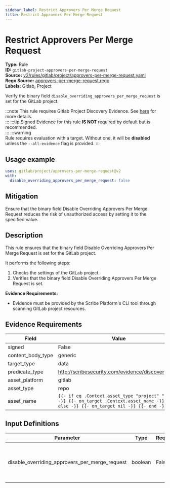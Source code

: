 ```yaml
---
sidebar_label: Restrict Approvers Per Merge Request
title: Restrict Approvers Per Merge Request
---  
```

# Restrict Approvers Per Merge Request  
**Type:** Rule  
**ID:** `gitlab-project-approvers-per-merge-request`  
**Source:** [v2/rules/gitlab/project/approvers-per-merge-request.yaml](https://github.com/scribe-public/sample-policies/blob/main/v2/rules/gitlab/project/approvers-per-merge-request.yaml)  
**Rego Source:** [approvers-per-merge-request.rego](https://github.com/scribe-public/sample-policies/blob/main/v2/rules/gitlab/project/approvers-per-merge-request.rego)  
**Labels:** Gitlab, Project  

Verify the binary field `disable_overriding_approvers_per_merge_request` is set for the GitLab project.

:::note 
This rule requires Gitlab Project Discovery Evidence. See [here](/docs/platforms/discover#gitlab-discovery) for more details.  
::: 
:::tip 
Signed Evidence for this rule **IS NOT** required by default but is recommended.  
::: 
:::warning  
Rule requires evaluation with a target. Without one, it will be **disabled** unless the `--all-evidence` flag is provided.
::: 

## Usage example

```yaml
uses: gitlab/project/approvers-per-merge-request@v2
with:
  disable_overriding_approvers_per_merge_request: false
```

## Mitigation  
Ensure that the binary field Disable Overriding Approvers Per Merge Request reduces the risk of unauthorized access by setting it to the specified value.


## Description  
This rule ensures that the binary field Disable Overriding Approvers Per Merge Request is set for the GitLab project.

It performs the following steps:
1. Checks the settings of the GitLab project.
2. Verifies that the binary field Disable Overriding Approvers Per Merge Request is set.

**Evidence Requirements:**
- Evidence must be provided by the Scribe Platform's CLI tool through scanning GitLab project resources.

## Evidence Requirements  
| Field | Value |
|-------|-------|
| signed | False |
| content_body_type | generic |
| target_type | data |
| predicate_type | http://scribesecurity.com/evidence/discovery/v0.1 |
| asset_platform | gitlab |
| asset_type | repo |
| asset_name | `{{- if eq .Context.asset_type "project" "repo" -}} {{- on_target .Context.asset_name -}} {{- else -}} {{- on_target nil -}} {{- end -}}` |

## Input Definitions  
| Parameter | Type | Required | Description |
|-----------|------|----------|-------------|
| disable_overriding_approvers_per_merge_request | boolean | False | Whether to disable overriding approvers per merge request. |

